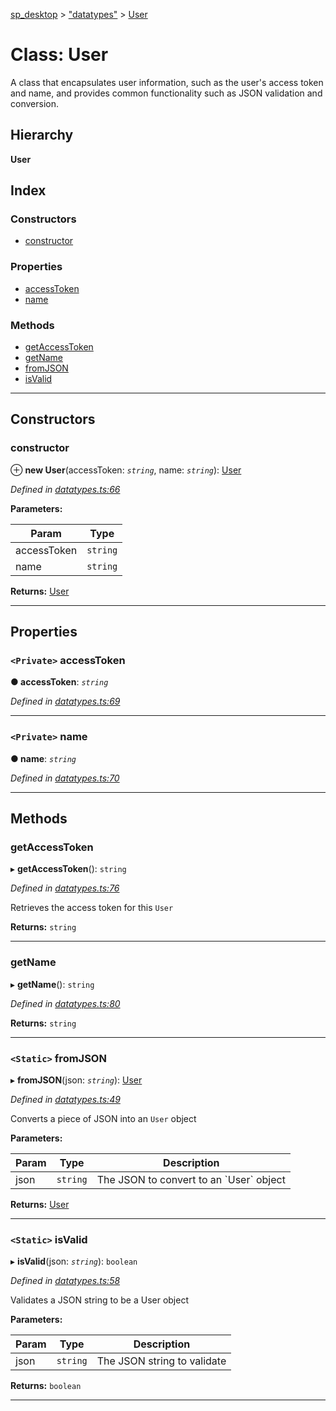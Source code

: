 [sp_desktop](../README.md) > ["datatypes"](../modules/_datatypes_.md) > [User](../classes/_datatypes_.user.md)

# Class: User

A class that encapsulates user information, such as the user's access token and name, and provides common functionality such as JSON validation and conversion.

## Hierarchy

**User**

## Index

### Constructors

* [constructor](_datatypes_.user.md#constructor)

### Properties

* [accessToken](_datatypes_.user.md#accesstoken)
* [name](_datatypes_.user.md#name)

### Methods

* [getAccessToken](_datatypes_.user.md#getaccesstoken)
* [getName](_datatypes_.user.md#getname)
* [fromJSON](_datatypes_.user.md#fromjson)
* [isValid](_datatypes_.user.md#isvalid)

---

## Constructors

<a id="constructor"></a>

###  constructor

⊕ **new User**(accessToken: *`string`*, name: *`string`*): [User](_datatypes_.user.md)

*Defined in [datatypes.ts:66](https://github.com/sammy0025/SP_Desktop/blob/95cf60f/src/datatypes.ts#L66)*

**Parameters:**

| Param | Type |
| ------ | ------ |
| accessToken | `string` |
| name | `string` |

**Returns:** [User](_datatypes_.user.md)

___

## Properties

<a id="accesstoken"></a>

### `<Private>` accessToken

**● accessToken**: *`string`*

*Defined in [datatypes.ts:69](https://github.com/sammy0025/SP_Desktop/blob/95cf60f/src/datatypes.ts#L69)*

___
<a id="name"></a>

### `<Private>` name

**● name**: *`string`*

*Defined in [datatypes.ts:70](https://github.com/sammy0025/SP_Desktop/blob/95cf60f/src/datatypes.ts#L70)*

___

## Methods

<a id="getaccesstoken"></a>

###  getAccessToken

▸ **getAccessToken**(): `string`

*Defined in [datatypes.ts:76](https://github.com/sammy0025/SP_Desktop/blob/95cf60f/src/datatypes.ts#L76)*

Retrieves the access token for this `User`

**Returns:** `string`

___
<a id="getname"></a>

###  getName

▸ **getName**(): `string`

*Defined in [datatypes.ts:80](https://github.com/sammy0025/SP_Desktop/blob/95cf60f/src/datatypes.ts#L80)*

**Returns:** `string`

___
<a id="fromjson"></a>

### `<Static>` fromJSON

▸ **fromJSON**(json: *`string`*): [User](_datatypes_.user.md)

*Defined in [datatypes.ts:49](https://github.com/sammy0025/SP_Desktop/blob/95cf60f/src/datatypes.ts#L49)*

Converts a piece of JSON into an `User` object

**Parameters:**

| Param | Type | Description |
| ------ | ------ | ------ |
| json | `string` |  The JSON to convert to an \`User\` object |

**Returns:** [User](_datatypes_.user.md)

___
<a id="isvalid"></a>

### `<Static>` isValid

▸ **isValid**(json: *`string`*): `boolean`

*Defined in [datatypes.ts:58](https://github.com/sammy0025/SP_Desktop/blob/95cf60f/src/datatypes.ts#L58)*

Validates a JSON string to be a User object

**Parameters:**

| Param | Type | Description |
| ------ | ------ | ------ |
| json | `string` |  The JSON string to validate |

**Returns:** `boolean`

___

